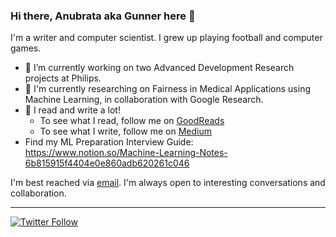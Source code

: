 ### Hi there, Anubrata aka Gunner here 👋

I'm a writer and computer scientist. I grew up playing football and computer games.

- 🔭 I’m currently working on two Advanced Development Research projects at Philips.
- 🌱 I'm currently researching on Fairness in Medical Applications using Machine Learning, in collaboration with Google Research.
- 📝 I read and write a lot! 
    - To see what I read, follow me on [GoodReads](https://www.goodreads.com/user/show/76771587-anubrata-bhowmick)
    - To see what I write, follow me on [Medium](https://medium.com/@anubratagunner)
- Find my ML Preparation Interview Guide: https://www.notion.so/Machine-Learning-Notes-6b815915f4404e0e860adb620261c046
<!-- - 😅 Fun fact:--> 

I'm best reached via [email](http://anubratabhowmick.github.io/). I'm always open to interesting conversations and collaboration.

---
[![Twitter Follow](https://img.shields.io/twitter/follow/anubrata_gunner?label=Follow&style=social)](https://twitter.com/anubrata_gunner)
